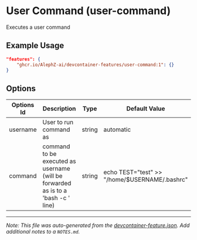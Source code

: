 
# User Command (user-command)

Executes a user command

## Example Usage

```json
"features": {
    "ghcr.io/AlephZ-ai/devcontainer-features/user-command:1": {}
}
```

## Options

| Options Id | Description | Type | Default Value |
|-----|-----|-----|-----|
| username | User to run command as | string | automatic |
| command | command to be executed as username (will be forwarded as is to a 'bash -c <command>' line) | string | echo TEST="test" >> "/home/\$USERNAME/.bashrc" |



---

_Note: This file was auto-generated from the [devcontainer-feature.json](https://github.com/AlephZ-ai/devcontainer-features/blob/main/src/user-command/devcontainer-feature.json).  Add additional notes to a `NOTES.md`._
